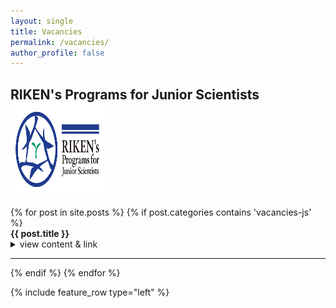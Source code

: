 ```yaml
---
layout: single
title: Vacancies
permalink: /vacancies/
author_profile: false
---
```

<!--
<h2>Open Positions</h2>
{% for post in site.posts %}
{% if post.categories contains 'vacancies' %}
<div class="vacancies">
 <b class="news-title"> <i class="fa fa-thumbtack"></i>  <b> {{ post.title }} </b> </b> <br>
  <details>
    <summary>view content & link</summary>
    {{ post.content }}
  </details>
<hr>
</div>
{% endif %}
{% endfor %}
-->
<h2>
RIKEN's Programs for Junior Scientists
<img src="/assets/images/riken_junior_scientists.jpg" alt="Logo" style="vertical-align:middle;" width="150" height="150">
</h2>
{% for post in site.posts %}
{% if post.categories contains 'vacancies-js' %}
<div class="vacancies-js">
 <b class="news-title"> <i class="fa fa-thumbtack"></i>  <b> {{ post.title }} </b> </b> <br>
  <details>
    <summary>view content & link</summary>
    {{ post.content }}
  </details>
<hr>
</div>
{% endif %}
{% endfor %}

{% include feature_row type="left" %}
